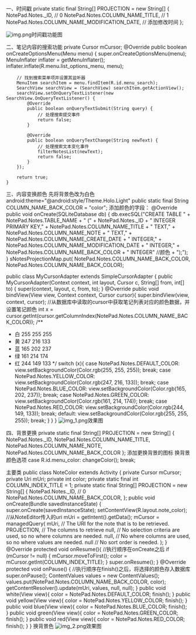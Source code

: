 一、时间戳
private static final String[] PROJECTION = new String[] {
NotePad.Notes._ID, // 0
NotePad.Notes.COLUMN_NAME_TITLE, // 1
NotePad.Notes.COLUMN_NAME_MODIFICATION_DATE, // 添加修改时间
};

<TextView
android:id="@+id/text2"
android:layout_width="match_parent"
android:layout_height="wrap_content"
android:paddingLeft="5dip"
android:singleLine="true"
android:gravity="center_vertical"/>
![img.png](img.png)时间戳功能图

二、笔记内容的搜索功能
<item
android:id="@+id/menu_search"
android:title="@string/menu_search"
android:icon="@drawable/ic_search"
android:showAsAction="ifRoom|collapseActionView"
android:actionViewClass="android.widget.SearchView" />
private Cursor mCursor;
@Override
public boolean onCreateOptionsMenu(Menu menu) {
super.onCreateOptionsMenu(menu);
MenuInflater inflater = getMenuInflater();
inflater.inflate(R.menu.list_options_menu, menu);

        // 找到搜索菜单项并设置其监听器
        MenuItem searchItem = menu.findItem(R.id.menu_search);
        SearchView searchView = (SearchView) searchItem.getActionView();
        searchView.setOnQueryTextListener(new SearchView.OnQueryTextListener() {
            @Override
            public boolean onQueryTextSubmit(String query) {
                // 处理搜索提交事件
                return false;
            }

            @Override
            public boolean onQueryTextChange(String newText) {
                // 处理搜索文本变化事件
                filterNotesList(newText);
                return false;
            }
        });

        return true;
    }


三、内容变换颜色
先将背景色改为白色
android:theme="@android:style/Theme.Holo.Light"
public static final String COLUMN_NAME_BACK_COLOR = "color";
添加颜色的字段：
        @Override
        public void onCreate(SQLiteDatabase db) {
            db.execSQL("CREATE TABLE " + NotePad.Notes.TABLE_NAME + "   ("
                    + NotePad.Notes._ID + " INTEGER PRIMARY KEY,"
                    + NotePad.Notes.COLUMN_NAME_TITLE + " TEXT,"
                    + NotePad.Notes.COLUMN_NAME_NOTE + " TEXT,"
                    + NotePad.Notes.COLUMN_NAME_CREATE_DATE + " INTEGER,"
                    + NotePad.Notes.COLUMN_NAME_MODIFICATION_DATE + " INTEGER,"
                    + NotePad.Notes.COLUMN_NAME_BACK_COLOR + " INTEGER" //颜色
                    + ");");
        }
sNotesProjectionMap.put(
NotePad.Notes.COLUMN_NAME_BACK_COLOR,
NotePad.Notes.COLUMN_NAME_BACK_COLOR);

public class MyCursorAdapter extends SimpleCursorAdapter {
public MyCursorAdapter(Context context, int layout, Cursor c,
String[] from, int[] to) {
super(context, layout, c, from, to);
}
@Override
public void bindView(View view, Context context, Cursor cursor){
super.bindView(view, context, cursor);
//从数据库中读取的cursor中获取笔记列表对应的颜色数据，并设置笔记颜色
int x = cursor.getInt(cursor.getColumnIndex(NotePad.Notes.COLUMN_NAME_BACK_COLOR));
/**
* 白 255 255 255
* 黄 247 216 133
* 蓝 165 202 237
* 绿 161 214 174
* 红 244 149 133
*/
switch (x){
case NotePad.Notes.DEFAULT_COLOR:
view.setBackgroundColor(Color.rgb(255, 255, 255));
break;
case NotePad.Notes.YELLOW_COLOR:
view.setBackgroundColor(Color.rgb(247, 216, 133));
break;
case NotePad.Notes.BLUE_COLOR:
view.setBackgroundColor(Color.rgb(165, 202, 237));
break;
case NotePad.Notes.GREEN_COLOR:
view.setBackgroundColor(Color.rgb(161, 214, 174));
break;
case NotePad.Notes.RED_COLOR:
view.setBackgroundColor(Color.rgb(244, 149, 133));
break;
default:
view.setBackgroundColor(Color.rgb(255, 255, 255));
break;
}
}
}
![img_1.png](img_1.png)效果图

四、背景更换
private static final String[] PROJECTION =
new String[] {
NotePad.Notes._ID,
NotePad.Notes.COLUMN_NAME_TITLE,
NotePad.Notes.COLUMN_NAME_NOTE,
NotePad.Notes.COLUMN_NAME_BACK_COLOR
};
添加更换背景的图标
<item android:id="@+id/menu_color"
android:title="@string/menu_color"
android:icon="@drawable/ic_menu_color"
android:showAsAction="always"/>
换背景颜色选项
case R.id.menu_color:
changeColor();
break;

主要类
public class NoteColor extends Activity {
private Cursor mCursor;
private Uri mUri;
private int color;
private static final int COLUMN_INDEX_TITLE = 1;
private static final String[] PROJECTION = new String[] {
NotePad.Notes._ID, // 0
NotePad.Notes.COLUMN_NAME_BACK_COLOR,
};
public void onCreate(Bundle savedInstanceState) {
super.onCreate(savedInstanceState);
setContentView(R.layout.note_color);
//从NoteEditor传入的uri
mUri = getIntent().getData();
mCursor = managedQuery(
mUri,        // The URI for the note that is to be retrieved.
PROJECTION,  // The columns to retrieve
null,        // No selection criteria are used, so no where columns are needed.
null,        // No where columns are used, so no where values are needed.
null         // No sort order is needed.
);
}
@Override
protected void onResume(){
//执行顺序在onCreate之后
if (mCursor != null) {
mCursor.moveToFirst();
color = mCursor.getInt(COLUMN_INDEX_TITLE);
}
super.onResume();
}
@Override
protected void onPause() {
//执行顺序在finish()之后，将选择的颜色存入数据库
super.onPause();
ContentValues values = new ContentValues();
values.put(NotePad.Notes.COLUMN_NAME_BACK_COLOR, color);
getContentResolver().update(mUri, values, null, null);
}
public void white(View view){
color = NotePad.Notes.DEFAULT_COLOR;
finish();
}
public void yellow(View view){
color = NotePad.Notes.YELLOW_COLOR;
finish();
}
public void blue(View view){
color = NotePad.Notes.BLUE_COLOR;
finish();
}
public void green(View view){
color = NotePad.Notes.GREEN_COLOR;
finish();
}
public void red(View view){
color = NotePad.Notes.RED_COLOR;
finish();
}
}
换背景色
<activity android:name="NoteColor"
android:theme="@android:style/Theme.Holo.Light.Dialog"
android:label="ChangeColor"
android:windowSoftInputMode="stateVisible"/>
![img_2.png](img_2.png)效果图

